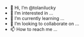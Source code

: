 - 👋 Hi, I’m @tolanilucky
- 👀 I’m interested in ...
- 🌱 I’m currently learning ...
- 💞️ I’m looking to collaborate on ...
- 📫 How to reach me ...

<!---
tolanilucky/tolanilucky is a ✨ special ✨ repository because its `README.md` (this file) appears on your GitHub profile.
You can click the Preview link to take a look at your changes.
--->
